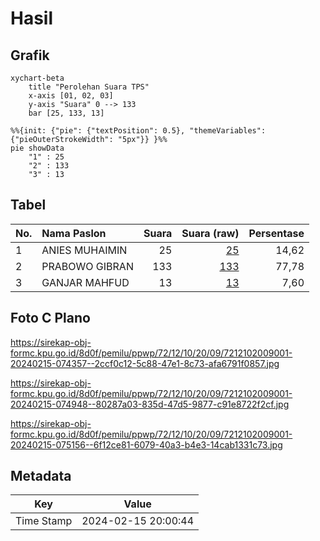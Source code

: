 # Hasil

## Grafik

```mermaid
xychart-beta
    title "Perolehan Suara TPS"
    x-axis [01, 02, 03]
    y-axis "Suara" 0 --> 133
    bar [25, 133, 13]
```

```mermaid
%%{init: {"pie": {"textPosition": 0.5}, "themeVariables": {"pieOuterStrokeWidth": "5px"}} }%%
pie showData
    "1" : 25
    "2" : 133
    "3" : 13
```

## Tabel

| No. | Nama Paslon    | Suara | Suara (raw) | Persentase |
|:--- |:-------------- | -----:| -----------:| ----------:|
| 1   | ANIES MUHAIMIN | 25    | [25][p-1]   | 14,62      |
| 2   | PRABOWO GIBRAN | 133   | [133][p-2]  | 77,78      |
| 3   | GANJAR MAHFUD  | 13    | [13][p-3]   | 7,60       |


[p-1]: https://github.com/gigit-pemilu/pemilu-2024-72-sulawesi-tengah/blob/main/pilpres/hitung-suara/sub/72-sulawesi-tengah/sub/12-morowali-utara/sub/10-petasia-barat/sub/2009-ulu-laa/sub/001-tps/sub/paslon-1.txt
[p-2]: https://github.com/gigit-pemilu/pemilu-2024-72-sulawesi-tengah/blob/main/pilpres/hitung-suara/sub/72-sulawesi-tengah/sub/12-morowali-utara/sub/10-petasia-barat/sub/2009-ulu-laa/sub/001-tps/sub/paslon-2.txt
[p-3]: https://github.com/gigit-pemilu/pemilu-2024-72-sulawesi-tengah/blob/main/pilpres/hitung-suara/sub/72-sulawesi-tengah/sub/12-morowali-utara/sub/10-petasia-barat/sub/2009-ulu-laa/sub/001-tps/sub/paslon-3.txt

## Foto C Plano

https://sirekap-obj-formc.kpu.go.id/8d0f/pemilu/ppwp/72/12/10/20/09/7212102009001-20240215-074357--2ccf0c12-5c88-47e1-8c73-afa6791f0857.jpg

https://sirekap-obj-formc.kpu.go.id/8d0f/pemilu/ppwp/72/12/10/20/09/7212102009001-20240215-074948--80287a03-835d-47d5-9877-c91e8722f2cf.jpg

https://sirekap-obj-formc.kpu.go.id/8d0f/pemilu/ppwp/72/12/10/20/09/7212102009001-20240215-075156--6f12ce81-6079-40a3-b4e3-14cab1331c73.jpg


## Metadata

| Key        | Value               |
| ---------- | ------------------- |
| Time Stamp | 2024-02-15 20:00:44 |



